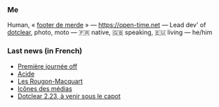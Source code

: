 ### Me

Human, « [footer de merde](https://open-time.net/post/2013/07/17/La-veritable-histoire-du-Footer-de-merde-) » — https://open-time.net — Lead dev' of [dotclear](https://git.dotclear.org/dev/dotclear), photo, moto — 🇫🇷 native, 🇬🇧 speaking, 🇪🇺 living — he/him

### Last news (in French)

<!-- BLOG-POST-LIST:START -->
- [Première journée off](https://open-time.net/post/2022/08/01/Premiere-journee-off)
- [Acide](https://open-time.net/post/2022/07/31/Acide)
- [Les Rougon-Macquart](https://open-time.net/post/2022/07/30/Les-Rougon-Macquart)
- [Icônes des médias](https://open-time.net/post/2022/07/29/Icones-des-medias)
- [Dotclear 2.23, à venir sous le capot](https://open-time.net/post/2022/07/28/Dotclear-223-a-venir-sous-le-capot)
<!-- BLOG-POST-LIST:END -->
